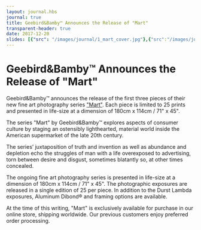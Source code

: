 ```yaml
---
layout: journal.hbs
journal: true
title: Geebird&Bamby™ Announces the Release of "Mart"
transparent-header: true
date: 2017-12-20
slides: [{"src": "/images/journal/1_mart_cover.jpg"},{"src":"/images/journal/2_mart_free.jpg", "caption": "Section of Free"},{"src":"/images/journal/3_mart_fsun.jpg", "caption": "Section of Forever Sunshine"},{"src":"/images/journal/4_mart_isle.jpg", "caption": "Section of The Isle"}]
---
```


# Geebird&Bamby™ Announces the Release of "Mart"

Geebird&Bamby™ announces the release of the first three pieces of their new fine art photography series ["Mart"](https://store.geebirdandbamby.com/mart/index.html). Each piece is limited to 25 prints and presented in life-size at a dimension of 180cm x 114cm / 71" x 45".

The series "Mart" by Geebird&Bamby™ explores aspects of consumer culture by staging an ostensibly lighthearted, material world inside the American supermarket of the late 20th century.

The series’ juxtaposition of truth and invention as well as abundance and depletion echo the struggles of man with a life overexposed to advertising, torn between desire and disgust, sometimes blatantly so, at other times concealed. 

The ongoing fine art photography series is presented in life-size at a dimension of 180cm x 114cm / 71" x 45". The photographic exposures are released in a single edition of 25 per piece. In addition to the Durst Lambda exposures, Aluminum Dibond® and framing options are available.

At the time of this writing, "Mart" is exclusively available for purchase in our online store, shipping worldwide. Our previous customers enjoy preferred order processing.